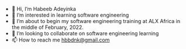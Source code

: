 - 👋 Hi, I’m Habeeb Adeyinka
- 👀 I’m interested in learning software engineering
- 🌱 I’m about to begin my software engineering training at ALX Africa in the middle of February, 2022.
- 💞️ I’m looking to collaborate on software engineering learning
- 📫 How to reach me hbbdnk@gmail.com

<!---
HabeebO2/HabeebO2 is a ✨ special ✨ repository because its `README.md` (this file) appears on your GitHub profile.
You can click the Preview link to take a look at your changes.
--->
